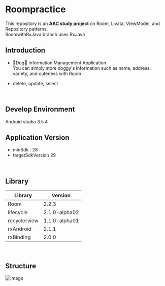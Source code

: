 # Roompractice
This repository is an **AAC study project** on Room, Livata, ViewModel, and Repository patterns.   
RoomwithRxJava branch uses RxJava 
<br>

## Introduction
* 🐶Dog🐶 Information Management Application   
You can simply store doggy's information such as name, address, variety, and cuteness with Room  
+ delete, update, select 
<br>

## Develop Environment   
Android studio 3.5.4
<br>  

## Application Version   
* minSdk : 28   
* targetSdkVersion 29   
<br> 

## Library   
| Library | version |
| ------  | ------  |
| Room    | 2.2.3 |
| lifecycle | 2.1.0-alpha02 |
| recyclerview | 1.1.0-alpha01 |
| rxAndroid | 2.1.1 |
| rxBinding | 2.0.0 |

<br>

## Structure
![image](https://user-images.githubusercontent.com/51503884/80896951-c2892000-8d2e-11ea-89e1-3450b37bb9ce.png)
